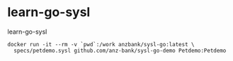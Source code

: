 # learn-go-sysl
learn-go-sysl

```shell
docker run -it --rm -v `pwd`:/work anzbank/sysl-go:latest \ 
  specs/petdemo.sysl github.com/anz-bank/sysl-go-demo Petdemo:Petdemo
```